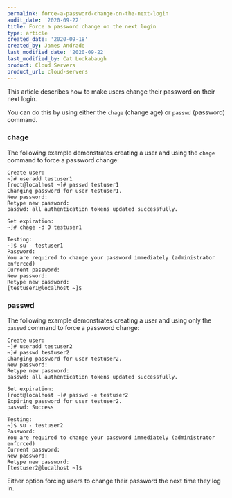 ```yaml
---
permalink: force-a-password-change-on-the-next-login
audit_date: '2020-09-22'
title: Force a password change on the next login
type: article
created_date: '2020-09-18'
created_by: James Andrade
last_modified_date: '2020-09-22'
last_modified_by: Cat Lookabaugh
product: Cloud Servers
product_url: cloud-servers
---
```


This article describes how to make users change their password on their next login.

You can do this by using either the `chage` (change age) or `passwd` (password) command.

### chage

The following example demonstrates creating a user and using the `chage` command to force a password change:

```
Create user:
~]# useradd testuser1
[root@localhost ~]# passwd testuser1
Changing password for user testuser1.
New password: 
Retype new password: 
passwd: all authentication tokens updated successfully.

Set expiration:
~]# chage -d 0 testuser1

Testing:
~]$ su - testuser1
Password: 
You are required to change your password immediately (administrator enforced)
Current password: 
New password: 
Retype new password: 
[testuser1@localhost ~]$ 
```

### passwd

The following example demonstrates creating a user and using only the `passwd` command to force a password change:

```
Create user:
~]# useradd testuser2
~]# passwd testuser2
Changing password for user testuser2.
New password: 
Retype new password: 
passwd: all authentication tokens updated successfully.

Set expiration:
[root@localhost ~]# passwd -e testuser2
Expiring password for user testuser2.
passwd: Success

Testing:
~]$ su - testuser2
Password: 
You are required to change your password immediately (administrator enforced)
Current password: 
New password: 
Retype new password: 
[testuser2@localhost ~]$ 
```

Either option forcing users to change their password the next time they log in.
